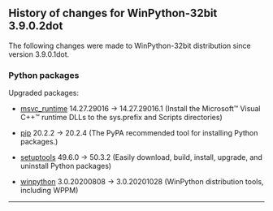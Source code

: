 ﻿## History of changes for WinPython-32bit 3.9.0.2dot

The following changes were made to WinPython-32bit distribution since version 3.9.0.1dot.

### Python packages

Upgraded packages:

  * [msvc_runtime](https://pypi.org/project/msvc_runtime) 14.27.29016 → 14.27.29016.1 (Install the Microsoft&#8482; Visual C++&#8482; runtime DLLs to the sys.prefix and Scripts directories)
  * [pip](https://pypi.org/project/pip) 20.2.2 → 20.2.4 (The PyPA recommended tool for installing Python packages.)
  * [setuptools](https://pypi.org/project/setuptools) 49.6.0 → 50.3.2 (Easily download, build, install, upgrade, and uninstall Python packages)
  * [winpython](http://winpython.github.io/) 3.0.20200808 → 3.0.20201028 (WinPython distribution tools, including WPPM)

* * *
